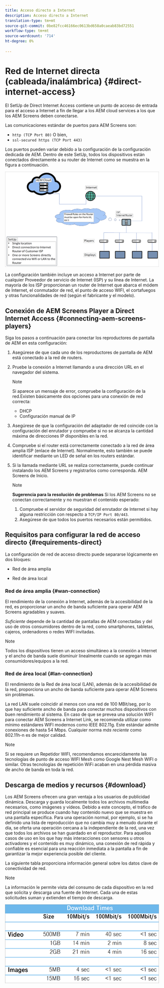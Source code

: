 ```yaml
---
title: Acceso directo a Internet
description: Acceso directo a Internet
translation-type: tm+mt
source-git-commit: 0be82fcc46166ec0613bd658a0caeab83bd72551
workflow-type: tm+mt
source-wordcount: '714'
ht-degree: 0%

---
```



# Red de Internet directa (cableada/inalámbrica) {#direct-internet-access}

El SetUp de Direct Internet Access contiene un punto de acceso de entrada para el acceso a Internet a fin de llegar a los AEM cloud services a los que los AEM Screens deben conectarse.

Las comunicaciones estándar de puertos para AEM Screens son:
* `http (TCP Port 80)`
O bien,
* `ssl-secured https (TCP Port 443)`

Los puertos pueden variar debido a la configuración de la configuración dedicada de AEM. Dentro de este SetUp, todos los dispositivos están conectados directamente a su router de Internet como se muestra en la figura a continuación.

![](/help/assets/direct-access-2.png)

La configuración también incluye un acceso a Internet por parte de cualquier Proveedor de servicio de Internet (ISP) y su línea de Internet. La mayoría de los ISP proporcionan un router de Internet que abarca el módem de Internet, el conmutador de red, el punto de acceso WIFI, el cortafuegos y otras funcionalidades de red (según el fabricante y el modelo).

## Conexión de AEM Screens Player a Direct Internet Access {#connecting-aem-screens-players}

Siga los pasos a continuación para conectar los reproductores de pantalla de AEM en esta configuración:

1. Asegúrese de que cada uno de los reproductores de pantalla de AEM está conectado a la red de routers.
1. Pruebe la conexión a Internet llamando a una dirección URL en el navegador del sistema.

   >[!NOTE]
   >Si aparece un mensaje de error, compruebe la configuración de la red.Existen básicamente dos opciones para una conexión de red correcta:
   >* DHCP
   >* Configuración manual de IP


1. Asegúrese de que la configuración del adaptador de red coincide con la configuración del enrutador y compruebe si no se alcanza la cantidad máxima de direcciones IP disponibles en la red.

1. Compruebe si el router está correctamente conectado a la red de área amplia ISP (enlace de Internet). Normalmente, esto también se puede identificar mediante un LED de señal en los routers estándar.
1. Si la llamada mediante URL se realiza correctamente, puede continuar instalando los AEM Screens y registrarlos como corresponda. AEM Screens de Inicio.

   >[!NOTE]
   >**Sugerencia para la resolución de problemas**
   >Si los AEM Screens no se conectan correctamente y no muestran el contenido esperado:
   >
   >1. Compruebe el servidor de seguridad del enrutador de Internet si hay alguna restricción con respecto a `TCP/IP Port 80/443`.
   >1. Asegúrese de que todos los puertos necesarios están permitidos.


## Requisitos para configurar la red de acceso directo {#requirements-direct}

La configuración de red de acceso directo puede separarse lógicamente en dos bloques:

* Red de área amplia

* Red de área local

### Red de área amplia {#wan-connection}

El rendimiento de la conexión a Internet, además de la accesibilidad de la red, es proporcionar un ancho de banda suficiente para operar AEM Screens agradables y suaves.

*Suficiente* depende de la cantidad de pantallas de AEM conectadas y del uso de otros consumidores dentro de la red, como smartphones, tabletas, cajeros, ordenadores o redes WIFI invitadas.

>[!NOTE]
>Todos los dispositivos tienen un acceso simultáneo a la conexión a Internet y el ancho de banda suele disminuir linealmente cuando se agregan más consumidores/equipos a la red.

### Red de área local {#lan-connection}

El rendimiento de la Red de área local (LAN), además de la accesibilidad de la red, proporciona un ancho de banda suficiente para operar AEM Screens sin problemas.

La red LAN suele coincidir al menos con una red de 100 MBit/seg, por lo que hay suficiente ancho de banda para conectar muchos dispositivos con buen rendimiento al sistema.
En caso de que se prevea una solución WIFI para conectar AEM Screens a Internet Link, se recomienda utilizar como mínimo estándares WIFI modernos como IEEE 802.11g. Este estándar admite conexiones de hasta 54 Mbps. Cualquier norma *más reciente* como 802.11h-n es de mejor calidad.

>[!NOTE]
>Si se requiere un Repetidor WIFI, recomendamos encarecidamente las tecnologías de punto de acceso WIFI Mesh como Google Nest Mesh WIFI o similar. Otras tecnologías de repetición WiFi acaban en una pérdida masiva de ancho de banda en toda la red.

## Descarga de medios y recursos {#download}

Los AEM Screens ofrecen una gran ventaja a los usuarios de publicidad dinámica. Descarga y guarda localmente todos los archivos multimedia necesarios, como imágenes y vídeos. Debido a este concepto, el tráfico de red principal se produce cuando hay contenido nuevo que se muestra en una pantalla específica.
Para una operación normal, por ejemplo, si se ha definido una lista de reproducción que no cambia muy a menudo durante el día, se oferta una operación cercana a la independiente de la red, una vez que todos los archivos se han guardado en el reproductor.
Para aquellos casos de uso en los que hay más interacciones con sensores u otros activadores y el contenido es muy dinámico, una conexión de red rápida y confiable es esencial para una reacción inmediata a la pantalla a fin de garantizar la mejor experiencia posible del cliente.

La siguiente tabla proporciona información general sobre los datos clave de conectividad de red.

>[!NOTE]
>La información le permite vista del consumo de cada dispositivo en la red que solicita y descarga una fuente de Internet. Cada una de estas solicitudes suman y extienden el tiempo de descarga.

![](/help/assets/download-times-direct.png)

